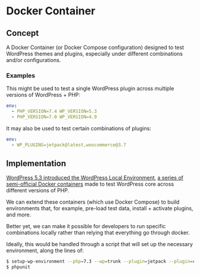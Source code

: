 # Docker Container

## Concept

A Docker Container (or Docker Compose configuration) designed to test WordPress themes and plugins, especially under different combinations and/or configurations.

### Examples

This might be used to test a single WordPress plugin across multiple versions of WordPress + PHP:

```yaml
env:
  - PHP_VERSION=7.4 WP_VERSION=5.3
  - PHP_VERSION=7.0 WP_VERSION=4.9
```

It may also be used to test certain combinations of plugins:

```yaml
env:
  - WP_PLUGINS=jetpack@latest,woocommerce@3.7
```

## Implementation

[WordPress 5.3 introduced the WordPress Local Environment](https://make.wordpress.org/core/2019/08/05/wordpress-local-environment/), [a series of semi-official Docker containers](https://hub.docker.com/u/wordpressdevelop) made to test WordPress core across different versions of PHP.

We can extend these containers (which use Docker Compose) to build environments that, for example, pre-load test data, install + activate plugins, and more.

Better yet, we can make it possible for developers to run specific combinations locally rather than relying that everything go through docker.

Ideally, this would be handled through a script that will set up the necessary environment, along the lines of:

```sh
$ setup-wp-environment --php=7.3 --wp=trunk --plugin=jetpack --plugin=caldera-forms
$ phpunit
```
